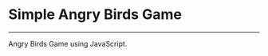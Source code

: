 # Simple Angry Birds Game
-------------------------------------------------
Angry Birds Game using JavaScript.